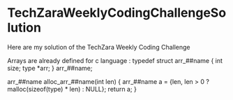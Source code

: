 # TechZaraWeeklyCodingChallengeSolution
Here are my solution of the TechZara Weekly Coding Challenge

Arrays are already defined for c language :
typedef struct arr_##name {
int size;
type *arr;
} arr_##name;

arr_##name alloc_arr_##name(int len) {
arr_##name a = {len, len > 0 ? malloc(sizeof(type) * len) : NULL};
return a;
}

